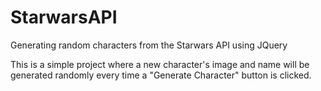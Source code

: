 # StarwarsAPI
Generating random characters from the Starwars API using JQuery

This is a simple project where a new character's image and name will be generated randomly every time a "Generate Character" button is clicked.
